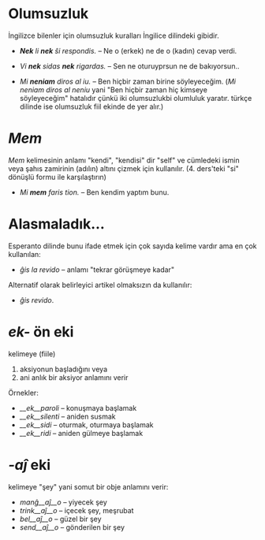 # Olumsuzluk

İngilizce bilenler için olumsuzluk kuralları İngilice dilindeki gibidir.


- *__Nek__ li __nek__ ŝi respondis.*   – Ne o (erkek) ne de o (kadın) cevap verdi.
- *Vi __nek__ sidas __nek__ rigardas.* – Sen ne oturuyprsun ne de bakıyorsun..

- *Mi __neniam__ diros al iu.* – Ben hiçbir zaman birine söyleyeceğim. (*Mi neniam diros al neniu* yani "Ben hiçbir zaman hiç kimseye söyleyeceğim" hatalıdır çünkü iki olumsuzlukbi olumluluk yaratır. türkçe dilinde ise olumsuzluk fiil ekinde de yer alır.)


# *Mem*

*Mem* kelimesinin anlamı "kendi", "kendisi" dir "self" ve cümledeki ismin veya şahıs zamirinin (adılın) altını çizmek için kullanılır. (4. ders'teki "si" dönüşlü formu ile karşılaştırın)

- *Mi __mem__ faris tion.*  – Ben kendim yaptım bunu.

# Alasmaladık…

Esperanto dilinde bunu ifade etmek için çok sayıda kelime vardır ama en çok kullanılan: 

- *ĝis la revido* – anlamı  "tekrar görüşmeye kadar"

Alternatif olarak belirleyici artikel olmaksızın da kullanılır:

- *ĝis revido*.


# *ek-* ön eki

kelimeye (fiile)
1. aksiyonun başladığını veya
2. ani anlık bir aksiyor
anlamını verir

Örnekler:

- *__ek__paroli*  – konuşmaya başlamak
- *__ek__silenti* – aniden susmak
- *__ek__sidi*    – oturmak, oturmaya başlamak
- *__ek__ridi*    – aniden gülmeye başlamak
 

# *-aĵ* eki

kelimeye "şey" yani somut bir obje anlamını verir:

- *manĝ__aĵ__o*  – yiyecek şey
- *trink__aĵ__o* – içecek şey, meşrubat 
- *bel__aĵ__o*   – güzel bir şey
- *send__aĵ__o*  – gönderilen bir şey
 
